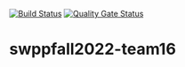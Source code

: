 [![Build Status](https://travis-ci.com/swsnu/swppfall2022-team16.svg?branch=main)](https://travis-ci.com/swsnu/swppfall2022-team16)
[![Quality Gate Status](https://sonarcloud.io/api/project_badges/measure?project=swsnu_swppfall2022-team16&metric=alert_status)](https://sonarcloud.io/dashboard?id=swsnu_swppfall2022-team16)
# swppfall2022-team16
